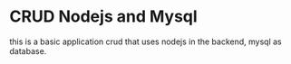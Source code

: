 # CRUD Nodejs and Mysql
this is a basic application crud that uses nodejs in the backend, mysql as database.


